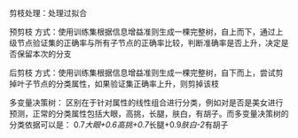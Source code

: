 剪枝处理：处理过拟合

预剪枝
方式：使用训练集根据信息增益准则生成一棵完整树，自上而下，通过上级节点验证集的正确率与所有子节点的正确率比较，判断准确率是否上升，决定是否保留本次的分支


后剪枝
方式：使用训练集根据信息增益准则生成一棵完整树，自下而上，尝试剪掉叶子节点的分类属性，如果验证集正确率上升，则剪掉该枝


多变量决策树：
区别在于针对属性的线性组合进行分类，例如对是否是美女进行预测，正常的分类属性包括大眼，高挑，长腿，肤白，有胡子。而多变量决策树的分类依据可以是：
0.7*大眼+0.6高挑+0.7*长腿+0.9*肤白-2*有胡子